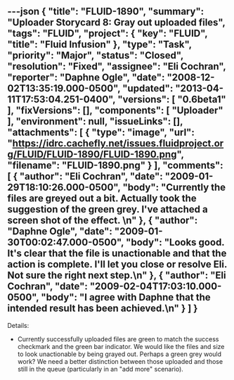 ---json
{
  "title": "FLUID-1890",
  "summary": "Uploader Storycard 8:  Gray out uploaded files",
  "tags": "FLUID",
  "project": {
    "key": "FLUID",
    "title": "Fluid Infusion"
  },
  "type": "Task",
  "priority": "Major",
  "status": "Closed",
  "resolution": "Fixed",
  "assignee": "Eli Cochran",
  "reporter": "Daphne Ogle",
  "date": "2008-12-02T13:35:19.000-0500",
  "updated": "2013-04-11T17:53:04.251-0400",
  "versions": [
    "0.6beta1"
  ],
  "fixVersions": [],
  "components": [
    "Uploader"
  ],
  "environment": null,
  "issueLinks": [],
  "attachments": [
    {
      "type": "image",
      "url": "https://idrc.cachefly.net/issues.fluidproject.org/FLUID/FLUID-1890/FLUID-1890.png",
      "filename": "FLUID-1890.png"
    }
  ],
  "comments": [
    {
      "author": "Eli Cochran",
      "date": "2009-01-29T18:10:26.000-0500",
      "body": "Currently the files are greyed out a bit. Actually took the suggestion of the green grey. I've attached a screen shot of the effect.&#x20;\n"
    },
    {
      "author": "Daphne Ogle",
      "date": "2009-01-30T00:02:47.000-0500",
      "body": "Looks good.  It's clear that the file is unactionable and that the action is complete.  I'll let you close or resolve Eli.  Not sure the right next step.\n"
    },
    {
      "author": "Eli Cochran",
      "date": "2009-02-04T17:03:10.000-0500",
      "body": "I agree with Daphne that the intended result has been achieved.\n"
    }
  ]
}
---
Details:

* Currently successfully uploaded files are green to match the success checkmark and the green bar indicator.  We would like the files and size to look unactionable by being grayed out.   Perhaps a green grey would work?  We need a better distinction between those uploaded and those still in the queue (particularly in an "add more" scenario).

        